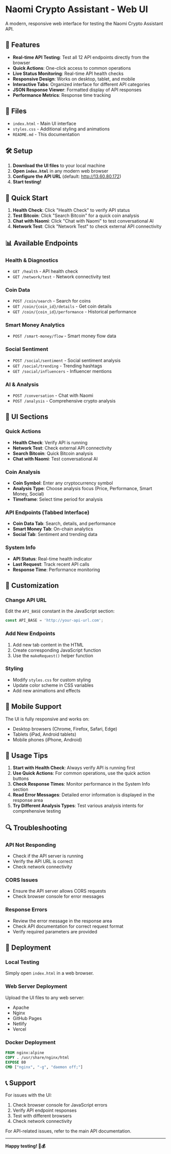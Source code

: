 # Naomi Crypto Assistant - Web UI

A modern, responsive web interface for testing the Naomi Crypto Assistant API.

## 🚀 Features

- **Real-time API Testing**: Test all 12 API endpoints directly from the browser
- **Quick Actions**: One-click access to common operations
- **Live Status Monitoring**: Real-time API health checks
- **Responsive Design**: Works on desktop, tablet, and mobile
- **Interactive Tabs**: Organized interface for different API categories
- **JSON Response Viewer**: Formatted display of API responses
- **Performance Metrics**: Response time tracking

## 📁 Files

- `index.html` - Main UI interface
- `styles.css` - Additional styling and animations
- `README.md` - This documentation

## 🛠️ Setup

1. **Download the UI files** to your local machine
2. **Open `index.html`** in any modern web browser
3. **Configure the API URL** (default: http://13.60.80.172)
4. **Start testing!**

## 🎯 Quick Start

1. **Health Check**: Click "Health Check" to verify API status
2. **Test Bitcoin**: Click "Search Bitcoin" for a quick coin analysis
3. **Chat with Naomi**: Click "Chat with Naomi" to test conversational AI
4. **Network Test**: Click "Network Test" to check external API connectivity

## 📊 Available Endpoints

### Health & Diagnostics
- `GET /health` - API health check
- `GET /network/test` - Network connectivity test

### Coin Data
- `POST /coin/search` - Search for coins
- `GET /coin/{coin_id}/details` - Get coin details
- `GET /coin/{coin_id}/performance` - Historical performance

### Smart Money Analytics
- `POST /smart-money/flow` - Smart money flow data

### Social Sentiment
- `POST /social/sentiment` - Social sentiment analysis
- `GET /social/trending` - Trending hashtags
- `GET /social/influencers` - Influencer mentions

### AI & Analysis
- `POST /conversation` - Chat with Naomi
- `POST /analysis` - Comprehensive crypto analysis

## 🎨 UI Sections

### Quick Actions
- **Health Check**: Verify API is running
- **Network Test**: Check external API connectivity
- **Search Bitcoin**: Quick Bitcoin analysis
- **Chat with Naomi**: Test conversational AI

### Coin Analysis
- **Coin Symbol**: Enter any cryptocurrency symbol
- **Analysis Type**: Choose analysis focus (Price, Performance, Smart Money, Social)
- **Timeframe**: Select time period for analysis

### API Endpoints (Tabbed Interface)
- **Coin Data Tab**: Search, details, and performance
- **Smart Money Tab**: On-chain analytics
- **Social Tab**: Sentiment and trending data

### System Info
- **API Status**: Real-time health indicator
- **Last Request**: Track recent API calls
- **Response Time**: Performance monitoring

## 🔧 Customization

### Change API URL
Edit the `API_BASE` constant in the JavaScript section:

```javascript
const API_BASE = 'http://your-api-url.com';
```

### Add New Endpoints
1. Add new tab content in the HTML
2. Create corresponding JavaScript function
3. Use the `makeRequest()` helper function

### Styling
- Modify `styles.css` for custom styling
- Update color scheme in CSS variables
- Add new animations and effects

## 📱 Mobile Support

The UI is fully responsive and works on:
- Desktop browsers (Chrome, Firefox, Safari, Edge)
- Tablets (iPad, Android tablets)
- Mobile phones (iPhone, Android)

## 🎯 Usage Tips

1. **Start with Health Check**: Always verify API is running first
2. **Use Quick Actions**: For common operations, use the quick action buttons
3. **Check Response Times**: Monitor performance in the System Info section
4. **Read Error Messages**: Detailed error information is displayed in the response area
5. **Try Different Analysis Types**: Test various analysis intents for comprehensive testing

## 🔍 Troubleshooting

### API Not Responding
- Check if the API server is running
- Verify the API URL is correct
- Check network connectivity

### CORS Issues
- Ensure the API server allows CORS requests
- Check browser console for error messages

### Response Errors
- Review the error message in the response area
- Check API documentation for correct request format
- Verify required parameters are provided

## 🚀 Deployment

### Local Testing
Simply open `index.html` in a web browser.

### Web Server Deployment
Upload the UI files to any web server:
- Apache
- Nginx
- GitHub Pages
- Netlify
- Vercel

### Docker Deployment
```dockerfile
FROM nginx:alpine
COPY . /usr/share/nginx/html
EXPOSE 80
CMD ["nginx", "-g", "daemon off;"]
```

## 📞 Support

For issues with the UI:
1. Check browser console for JavaScript errors
2. Verify API endpoint responses
3. Test with different browsers
4. Check network connectivity

For API-related issues, refer to the main API documentation.

---

**Happy testing! 🚀💰** 